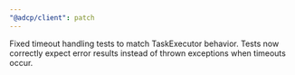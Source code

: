 ```yaml
---
"@adcp/client": patch
---
```


Fixed timeout handling tests to match TaskExecutor behavior. Tests now correctly expect error results instead of thrown exceptions when timeouts occur.
